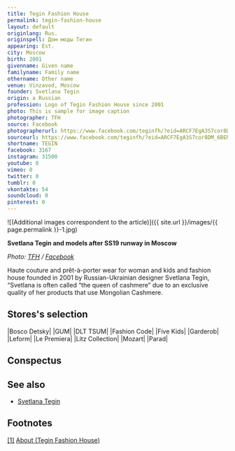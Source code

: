 ```yaml
---
title: Tegin Fashion House
permalink: tegin-fashion-house
layout: default
originlang: Rus.
originspell: Дом моды Тегин
appearing: Est.
city: Moscow
birth: 2001
givenname: Given name
familyname: Family name
othername: Other name
venue: Vinzavod, Moscow
founder: Svetlana Tegin
origin: a Russian
profession: Logo of Tegin Fashion House since 2001
photo: This is sample for image caption
photographer: TFH
source: Facebook
photographerurl: https://www.facebook.com/teginfh/?eid=ARCF7EgA3S7cor8DM_6BENhvNqDzEqHKi4d27uVkvZhIDHyWZiQ_G3KXPG2mrGwuw8tiaGPs5Uq55uvQ&fref=tag
sourceurl: https://www.facebook.com/teginfh/?eid=ARCF7EgA3S7cor8DM_6BENhvNqDzEqHKi4d27uVkvZhIDHyWZiQ_G3KXPG2mrGwuw8tiaGPs5Uq55uvQ&fref=tag
shortname: TEGIN
facebook: 3167
instagram: 31500
youtube: 0
vimeo: 0
twitter: 0
tumblr: 0
vkontakte: 54
soundcloud: 0
pinterest: 0
---
```


![(Additional images correspondent to the article)]({{ site.url }}/images/{{ page.permalink }}-1.jpg)

**Svetlana Tegin and models after SS19 runway in Moscow**

*Photo: [TFH](https://www.facebook.com/teginfh/photos/a.2236197356392089/2236199936391831/?type=3&theater) / [Facebook](https://www.facebook.com/teginfh/photos/a.2236197356392089/2236199936391831/?type=3&theater)*

Haute couture and prêt-à-porter wear for woman and kids and fashion house founded in 2001 by Russian-Ukrainian designer Svetlana Tegin, “Svetlana is often called “the queen of cashmere” due to an exclusive quality of her products that use Mongolian Cashmere.

## Stores's selection

|Bosco Detsky|
|GUM|
|DLT TSUM|
|Fashion Code|
|Five Kids|
|Garderob|
|Leform|
|Le Premiera|
|Litz Collection|
|Mozart|
|Parad|

## Сonspectus

## See also

+ [Svetlana Tegin](tegin-svetlana)

## Footnotes

[[1]](#a1) <span id="f1"></span> [About (Tegin Fashion House)](https://tegin.com/about-tegin/)
